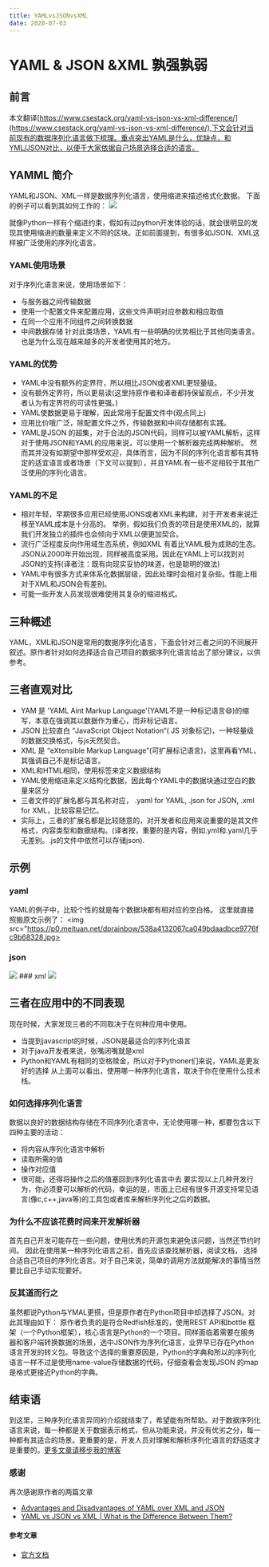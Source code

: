 ```yaml
---
title: YAMLvsJSONvsXML 
date: 2020-07-03
---
```

 # YAML & JSON &XML 孰强孰弱
## 前言  
本文翻译[https://www.csestack.org/yaml-vs-json-vs-xml-difference/](https://www.csestack.org/yaml-vs-json-vs-xml-difference/),下文会针对当前现有的数据序列化语言做下梳理。重点突出YAML是什么，优缺点，和YML/JSON对比，以便于大家依据自己场景选择合适的语言。
<!-- more -->

## YAMML 简介
YAML和JSON、XML一样是数据序列化语言，使用缩进来描述格式化数据。
下面的例子可以看到其如何工作的： 
<img src="https://p0.meituan.net/dprainbow/538a4132067ca049bdaadbce9776fc9b68328.jpg">

就像Python一样有个缩进约束，假如有过python开发体验的话，就会很明显的发现其使用缩进的数量来定义不同的区块。正如前面提到，有很多如JSON、XML这样被广泛使用的序列化语言。
### YAML使用场景
对于序列化语言来说，使用场景如下：
* 与服务器之间传输数据
* 使用一个配置文件来配置应用，这些文件声明对应参数和相应取值
* 在同一个应用不同组件之间转换数据
* 中间数据存储
针对此类场景，YAML有一些明确的优势相比于其他同类语言。也是为什么现在越来越多的开发者使用其的地方。
### YAML的优势
* YAML中没有额外的定界符，所以相比JSON或者XML更轻量级。
* 没有额外定界符，所以更易读(这里持原作者和译者都持保留观点，不少开发者认为有定界符的可读性更强。)
* YAML使数据更易于理解，因此常用于配置文件中(观点同上)
* 应用比价哦广泛，除配置文件之外，传输数据和中间存储都有实践。
* YAML是JSON 的超集，对于合法的JSON代码，同样可以被YAML解析，这样对于使用JSON和YAML的应用来说，可以使用一个解析器完成两种解析。
然而其并没有如期望中那样受欢迎，具体而言，因为不同的序列化语言都有其特定的适宜语言或者场景（下文可以提到），并且YAML有一些不足相较于其他广泛使用的序列化语言。

### YAML的不足
* 相对年轻，早期很多应用已经使用JONS或者XML来构建，对于开发者来说迁移至YAML成本是十分高的。
  举例，假如我们负责的项目是使用XML的，就算我们开发独立的插件也会倾向于XML以便更加契合。
* 流行广泛程度反向作用域生态系统，例如XML 有着比YAML极为成熟的生态。JSON从2000年开始出现，同样被高度采用。因此在YAML上可以找到对JSON的支持(译者注：既有向现实妥协的味道，也是聪明的做法)
* YAML中有很多方式来体系化数据层级，因此处理时会相对复杂些。性能上相对于XML和JSON会有差别。
* 可能一些开发人员发现很难使用其复杂的缩进格式。

## 三种概述
YAML，XML和JSON是常用的数据序列化语言，下面会针对三者之间的不同展开叙述。原作者针对如何选择适合自己项目的数据序列化语言给出了部分建议，以供参考。  
## 三者直观对比
* YAM 是 'YAML Aint Markup Language'(YAML不是一种标记语言😄)的缩写，本意在强调其以数据作为重心，而非标记语言。
* JSON 比较直白 “JavaScript Object Notation“( JS 对象标记)，一种轻量级的数据交换格式，与js天然契合。
* XML 是 “eXtensible Markup Language”(可扩展标记语言)，这里再看YML，其强调自己不是标记语言。
* XML和HTML相同，使用标签来定义数据结构
* YAML使用缩进来定义结构化数据，因此每个YAML中的数据块通过空白的数量来区分
* 三者文件的扩展名都与其名称对应， .yaml for YAML, .json for JSON, .xml for XML，比较容易记忆。
* 实际上，三者的扩展名都是比较随意的，对开发者和应用来说重要的是其文件格式，内容类型和数据结构。(译者按，重要的是内容，例如.yml和.yaml几乎无差别。.js的文件中依然可以存储json).

## 示例
### yaml
YAML的例子中，比较个性的就是每个数据块都有相对应的空白格。
这里就直接照搬原文示例了： 
<img src="https://p0.meituan.net/dprainbow/538a4132067ca049bdaadbce9776fc9b68328.jpg>
### json
<img src="https://p0.meituan.net/dprainbow/a8ad2577e5fe559a77a11e59af0a37cc85837.jpg"/>
### xml
<img src="https://p0.meituan.net/dprainbow/4a1f2b10703f364f481d5cf6911bd9df119899.jpg"/>

## 三者在应用中的不同表现
现在时候，大家发现三者的不同取决于在何种应用中使用。
* 当提到javascript的时候，JSON是最适合的序列化语言
* 对于java开发者来说，张嘴闭嘴就是xml
* Python和YAML有相同的空格赎金，所以对于Pythoner们来说，YAML是更友好的选择
从上面可以看出，使用哪一种序列化语言，取决于你在使用什么技术栈。

### 如何选择序列化语言
数据以良好的数据结构存储在不同序列化语言中，无论使用哪一种，都要包含以下四种主要的活动：
* 将内容从序列化语言中解析
* 读取所需的值
* 操作对应值
* 很可能，还得将操作之后的值塞回到序列化语言中去
要实现以上几种开发行为，你必须要可以解析的代码，幸运的是，市面上已经有很多开源支持常见语言(像c,c++,java等)的工具包或者库来解析序列化之后的数据。
### 为什么不应该花费时间来开发解析器
首先自己开发可能存在一些问题，使用优秀的开源包来避免该问题，当然还节约时间。
因此在使用某一种序列化语言之前，首先应该查找解析器，阅读文档， 选择合适自己项目的序列化语言。对于自己来说，简单的调用方法就能解决的事情当然要比自己手动实现要好。
### 反其道而行之
虽然都说Python与YMAL更搭，但是原作者在Python项目中却选择了JSON。对此其理由如下：
原作者负责的是符合Redfish标准的，使用REST API和bottle 框架（一个Python框架），核心语言是Python的一个项目。同样面临着需要在服务器和客户端转换数据的场景，选中JSON作为序列化语言，业界早已存在Python语言开发的转义包。导致这个选择的重要原因是，Python的字典和所以的序列化语言一样不过是使用name-value存储数据的代码，仔细查看会发现JSON 的map是格式更接近Python的字典。


## 结束语
到这里，三种序列化语言异同的介绍就结束了，希望能有所帮助。对于数据序列化语言来说，每一种都是关于数据表示格式，但从功能来说，并没有优劣之分，每一种都有其适合的场景。更重要的是，开发人员对理解和解析序列化语言的舒适度才是重要的。[更多文章请移步我的博客](https://github.com/xiaoxiangdaiyu/blog)
### 感谢
再次感谢原作者的两篇文章
* [Advantages and Disadvantages of YAML over XML and JSON](https://www.csestack.org/advantages-disadvantages-yaml/) 
* [YAML vs JSON vs XML | What is the Difference Between Them?](https://www.csestack.org/yaml-vs-json-vs-xml-difference/)  
#### 参考文章 
* [官方文档](https://yaml.org/spec/1.2/spec.html) 